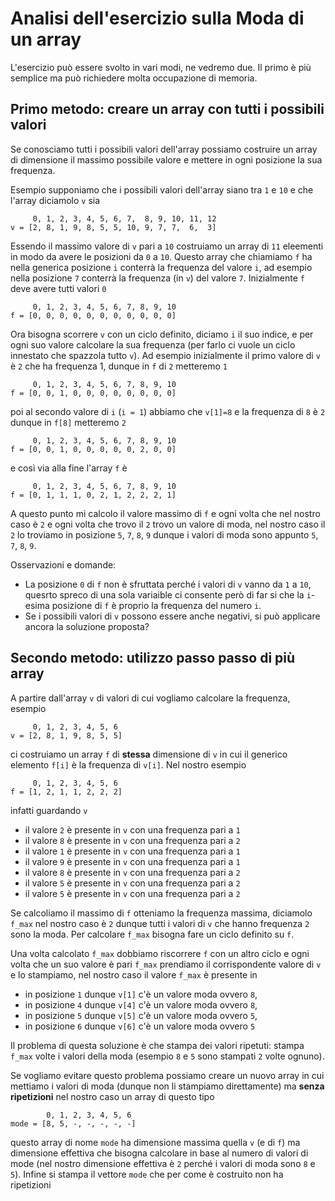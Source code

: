 # Analisi dell'esercizio sulla Moda di un array

L'esercizio può essere svolto in vari modi, ne vedremo due. Il primo è più semplice ma può richiedere molta occupazione di memoria.

## Primo metodo: creare un array con tutti i possibili valori
Se conosciamo tutti i possibili valori dell'array possiamo costruire un array di dimensione il massimo possibile valore e mettere in ogni posizione la sua frequenza.

Esempio supponiamo che i possibili valori dell'array siano tra `1` e `10` e che l'array diciamolo `v` sia

         0, 1, 2, 3, 4, 5, 6, 7,  8, 9, 10, 11, 12
    v = [2, 8, 1, 9, 8, 5, 5, 10, 9, 7, 7,  6,  3]

Essendo il massimo valore di `v` pari a `10` costruiamo un array di `11` eleementi in modo da avere le posizioni da `0` a `10`. Questo array che chiamiamo `f` ha nella generica posizione `i` conterrà la frequenza del valore `i`, ad esempio nella posizione `7` conterrà la frequenza (in `v`) del valore `7`. Inizialmente `f` deve avere tutti valori `0`

         0, 1, 2, 3, 4, 5, 6, 7, 8, 9, 10
    f = [0, 0, 0, 0, 0, 0, 0, 0, 0, 0, 0]

Ora bisogna scorrere `v` con un ciclo definito, diciamo `i` il suo indice, e per ogni suo valore calcolare la sua frequenza (per farlo ci vuole un ciclo innestato che spazzola tutto `v`). Ad esempio inizialmente il primo valore di `v` è `2` che ha frequenza 1, dunque in `f` di `2` metteremo `1`

         0, 1, 2, 3, 4, 5, 6, 7, 8, 9, 10
    f = [0, 0, 1, 0, 0, 0, 0, 0, 0, 0, 0]

poi al secondo valore di `i` (`i = 1`) abbiamo che `v[1]=8` e la frequenza di `8` è `2` dunque in `f[8]` metteremo `2`

         0, 1, 2, 3, 4, 5, 6, 7, 8, 9, 10
    f = [0, 0, 1, 0, 0, 0, 0, 0, 2, 0, 0]

e così via alla fine l'array `f` è 

         0, 1, 2, 3, 4, 5, 6, 7, 8, 9, 10
    f = [0, 1, 1, 1, 0, 2, 1, 2, 2, 2, 1]

A questo punto mi calcolo il valore massimo di `f` e ogni volta che nel nostro caso è `2` e ogni volta che trovo il `2` trovo un valore di moda, nel nostro caso il `2` lo troviamo in posizione `5`, `7`, `8`, `9` dunque i valori di moda sono appunto `5`, `7`, `8`, `9`.

Osservazioni e domande:
- La posizione `0` di `f` non è sfruttata perché i valori di `v` vanno da `1` a `10`, quesrto spreco di una sola variaible ci consente però di far si che la `i`-esima posizione di `f` è proprio la frequenza del numero `i`.
- Se i possibili valori di `v` possono essere anche negativi, si può applicare ancora la soluzione proposta? 

## Secondo metodo: utilizzo passo passo di più array

A partire dall'array `v` di valori di cui vogliamo calcolare la frequenza, esempio

         0, 1, 2, 3, 4, 5, 6
    v = [2, 8, 1, 9, 8, 5, 5]

ci costruiamo un array `f` di **stessa** dimensione di `v` in cui il generico elemento `f[i]` è la frequenza di `v[i]`. Nel nostro esempio

         0, 1, 2, 3, 4, 5, 6
    f = [1, 2, 1, 1, 2, 2, 2]

infatti guardando `v` 
- il valore `2` è presente in `v` con una frequenza pari a `1`
- il valore `8` è presente in `v` con una frequenza pari a `2`
- il valore `1` è presente in `v` con una frequenza pari a `1`
- il valore `9` è presente in `v` con una frequenza pari a `1`
- il valore `8` è presente in `v` con una frequenza pari a `2`
- il valore `5` è presente in `v` con una frequenza pari a `2`
- il valore `5` è presente in `v` con una frequenza pari a `2`

Se calcoliamo il massimo di `f` otteniamo la frequenza massima, diciamolo `f_max` nel nostro caso è `2` dunque tutti i valori di `v` che hanno frequenza `2` sono la moda. Per calcolare `f_max` bisogna fare un ciclo definito su `f`.

Una volta calcolato `f_max` dobbiamo riscorrere `f` con un altro ciclo e  ogni volta che un suo valore è pari `f_max` prendiamo il corrispondente valore di `v` e lo stampiamo, nel nostro caso il valore `f_max` è presente in 
- in posizione `1` dunque `v[1]` c'è un valore moda ovvero `8`,
- in posizione `4` dunque `v[4]` c'è un valore moda ovvero `8`,
- in posizione `5` dunque `v[5]` c'è un valore moda ovvero `5`,
- in posizione `6` dunque `v[6]` c'è un valore moda ovvero `5`

Il problema di questa soluzione è che stampa dei valori ripetuti: stampa  `f_max` volte i valori della moda (esempio `8` e `5` sono stampati `2` volte ognuno).

Se vogliamo evitare questo problema possiamo creare un nuovo array in cui mettiamo i valori di moda (dunque non li stampiamo direttamente) ma **senza ripetizioni** nel nostro caso un array di questo tipo

            0, 1, 2, 3, 4, 5, 6
    mode = [8, 5, -, -, -, -, -]

questo array di nome `mode` ha dimensione massima quella `v` (e di `f`) ma dimensione effettiva che bisogna calcolare in base al numero di valori di mode (nel nostro dimensione effettiva è `2` perché i valori di moda sono `8` e `5`). 
Infine si stampa il vettore `mode` che per come è costruito non ha ripetizioni

